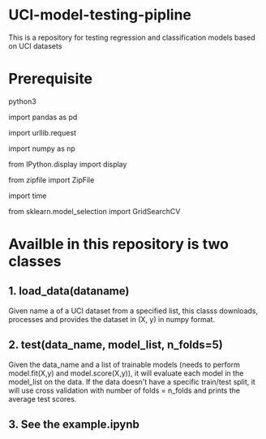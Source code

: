 # UCI-model-testing-pipline
This is a repository for testing regression and classification models based on UCI datasets


# Prerequisite
python3

import pandas as pd

import urllib.request

import numpy as np

from IPython.display import display

from zipfile import ZipFile

import time

from sklearn.model_selection import GridSearchCV


# Availble in this repository is two classes
## 1. load_data(dataname)
Given name a of a UCI dataset from a specified list, this classs downloads, processes and provides the dataset in (X, y) in numpy format.
## 2. test(data_name, model_list, n_folds=5)
Given the data_name and a list of trainable models (needs to perform model.fit(X,y) and model.score(X,y)), it will evaluate each model in the model_list on the data. If the data doesn't have a specific train/test split, it will use cross validation with number of folds = n_folds and prints the average test scores.
## 3. See the example.ipynb
